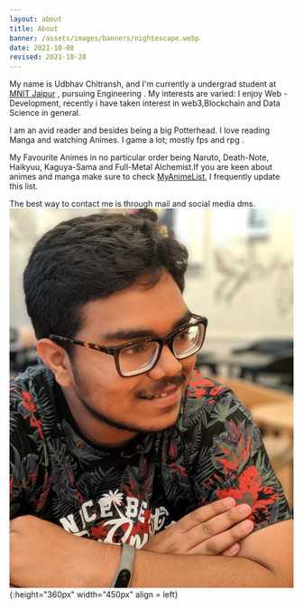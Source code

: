 ```yaml
---
layout: about
title: About
banner: /assets/images/banners/nightescape.webp
date: 2021-10-08
revised: 2021-10-28
---
```


My name is Udbhav Chitransh, and I'm currently a undergrad student at [MNIT Jaipur](http://http://mnit.ac.in/) , pursuing Engineering .
My interests are varied: I enjoy Web - Development, recently i have taken interest in web3,Blockchain and Data Science in general.

I am an avid reader and besides being a big Potterhead. I love reading Manga and watching Animes. I game a lot; mostly fps and rpg .

My Favourite Animes in no particular order being Naruto, Death-Note, Haikyuu, Kaguya-Sama and Full-Metal Alchemist.If you are keen about animes and manga make sure to check [MyAnimeList](https://myanimelist.net/animelist/ImHokage), I frequently update this list.


The best way to contact me is through mail and social media dms.
![image](/assets/images/profile.jpg ){:height="360px" width="450px" align = left}
